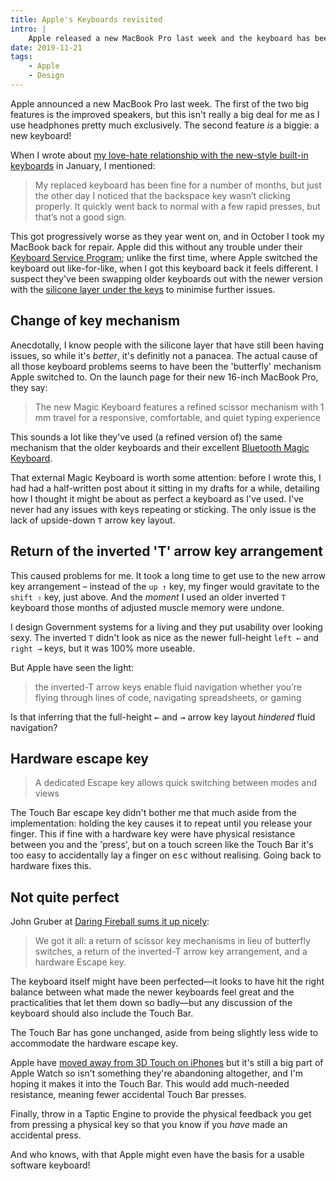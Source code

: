 ```yaml
---
title: Apple's Keyboards revisited
intro: |
    Apple released a new MacBook Pro last week and the keyboard has been revised, fixing almost all the issues the current/outgoing models have.
date: 2019-11-21
tags:
    - Apple
    - Design
---
```


Apple announced a new MacBook Pro last week. The first of the two big features is the improved speakers, but this isn't really a big deal for me as I use headphones pretty much exclusively. The second feature *is* a biggie: a new keyboard!

When I wrote about [my love-hate relationship with the new-style built-in keyboards](/blog/the-new-macbook-keyboard) in January, I mentioned:

> My replaced keyboard has been fine for a number of months, but just the other day I noticed that the backspace key wasn’t clicking properly. It quickly went back to normal with a few rapid presses, but that’s not a good sign.

This got progressively worse as they year went on, and in October I took my MacBook back for repair. Apple did this without any trouble under their [Keyboard Service Program](https://support.apple.com/keyboard-service-program-for-mac-notebooks); unlike the first time, where Apple switched the keyboard out like-for-like, when I got this keyboard back it feels different. I suspect they've been swapping older keyboards out with the newer version with the [silicone layer under the keys](https://www.theverge.com/2018/7/13/17570538/apple-macbook-pro-keyboard-design-patent-dust-dirt-liquid-resistant-ifixit) to minimise further issues.


## Change of key mechanism

Anecdotally, I know people with the silicone layer that have still been having issues, so while it's *better*, it's definitly not a panacea. The actual cause of all those keyboard problems seems to have been the 'butterfly' mechanism Apple switched to. On the launch page for their new 16-inch MacBook Pro, they say:

> The new Magic Keyboard features a refined scissor mechanism with 1 mm travel for a responsive, comfortable, and quiet typing experience

This sounds a lot like they've used (a refined version of) the same mechanism that the older keyboards and their excellent [Bluetooth Magic Keyboard](https://www.apple.com/uk/shop/product/MLA22B/A/magic-keyboard-british-english).

That external Magic Keyboard is worth some attention: before I wrote this, I had had a half-written post about it sitting in my drafts for a while, detailing how I thought it might be about as perfect a keyboard as I've used. I've never had any issues with keys repeating or sticking. The only issue is the lack of upside-down `T` arrow key layout.


## Return of the inverted 'T' arrow key arrangement

This caused problems for me. It took a long time to get use to the new arrow key arrangement – instead of the `up ↑` key, my finger would gravitate to the `shift ⇧` key, just above. And the *moment* I used an older inverted `T` keyboard those months of adjusted muscle memory were undone.

I design Government systems for a living and they put usability over looking sexy. The inverted `T` didn't look as nice as the newer full-height `left ←` and `right →` keys, but it was 100% more useable.

But Apple have seen the light:

> the inverted-T arrow keys enable fluid navigation whether you’re flying through lines of code, navigating spreadsheets, or gaming

Is that inferring that the full-height <kbd title="left">←</kbd> and <kbd title="right">→</kbd> arrow key layout *hindered* fluid navigation?


## Hardware escape key

> A dedicated Escape key allows quick switching between modes and views

The Touch Bar escape key didn't bother me that much aside from the implementation: holding the key causes it to repeat until you release your finger. This if fine with a hardware key were have physical resistance between you and the 'press', but on a touch screen like the Touch Bar it's too easy to accidentally lay a finger on <kbd title="escape">esc</kbd> without realising. Going back to hardware fixes this.


## Not quite perfect

John Gruber at [Daring Fireball sums it up nicely](https://daringfireball.net/2019/11/16-inch_macbook_pro_first_impressions):

> We got it all: a return of scissor key mechanisms in lieu of butterfly switches, a return of the inverted-T arrow key arrangement, and a hardware Escape key.

The keyboard itself might have been perfected—it looks to have hit the right balance between what made the newer keyboards feel great and the practicalities that let them down so badly—but any discussion of the keyboard should also include the Touch Bar.

The Touch Bar has gone unchanged, aside from being slightly less wide to accommodate the hardware escape key.

Apple have [moved away from 3D Touch on iPhones](https://tempertemper.net/blog/iphone-event-2019) but it's still a big part of Apple Watch so isn't something they're abandoning altogether, and I'm hoping it makes it into the Touch Bar. This would add much-needed resistance, meaning fewer accidental Touch Bar presses.

Finally, throw in a Taptic Engine to provide the physical feedback you get from pressing a physical key so that you know if you *have* made an accidental press.

And who knows, with that Apple might even have the basis for a usable software keyboard!


